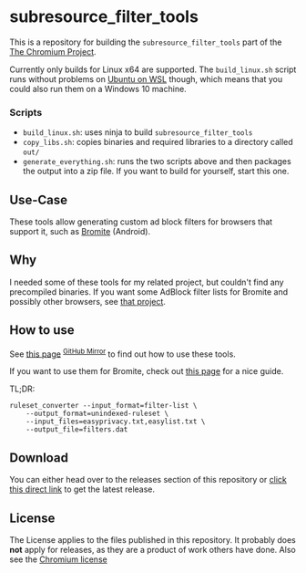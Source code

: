 # subresource_filter_tools
This is a repository for building the `subresource_filter_tools` part of the [The Chromium Project](https://www.chromium.org/Home).

Currently only builds for Linux x64 are supported. The `build_linux.sh` script runs without problems on [Ubuntu on WSL](https://ubuntu.com/wsl) though, which means that you could also run them on a Windows 10 machine.

### Scripts
* `build_linux.sh`: uses ninja to build `subresource_filter_tools`
* `copy_libs.sh`: copies binaries and required libraries to a directory called `out/`
* `generate_everything.sh`: runs the two scripts above and then packages the output into a zip file. If you want to build for yourself, start this one.

## Use-Case 
These tools allow generating custom ad block filters for browsers that support it, such as [Bromite](https://www.bromite.org/custom-filters) (Android).

## Why
I needed some of these tools for my related project, but couldn't find any precompiled binaries.
If you want some AdBlock filter lists for Bromite and possibly other browsers, see [that project](https://github.com/xarantolus/filtrite).

## How to use
See [this page](https://chromium.googlesource.com/chromium/src.git/+/master/components/subresource_filter/FILTER_LIST_GENERATION.md) <sup>[GitHub Mirror](https://github.com/chromium/chromium/blob/master/components/subresource_filter/FILTER_LIST_GENERATION.md)</sup> to find out how to use these tools.

If you want to use them for Bromite, check out [this page](https://www.bromite.org/custom-filters) for a nice guide.

TL;DR:

    ruleset_converter --input_format=filter-list \
		--output_format=unindexed-ruleset \
        --input_files=easyprivacy.txt,easylist.txt \
		--output_file=filters.dat

## Download
You can either head over to the releases section of this repository or [click this direct link](https://github.com/xarantolus/subresource_filter_tools/releases/latest/download/subresource_filter_tools_linux-x64.zip) to get the latest release.

## License
The License applies to the files published in this repository.
It probably does **not** apply for releases, as they are a product of work others have done.
Also see the [Chromium license](https://chromium.googlesource.com/chromium/src/+/master/LICENSE)
